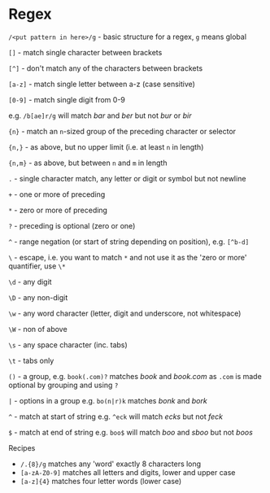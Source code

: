 # Regex

`/<put pattern in here>/g` - basic structure for a regex, `g` means global

`[]` - match single character between brackets

`[^]` - don't match any of the characters between brackets

`[a-z]` - match single letter between a-z (case sensitive)

`[0-9]` - match single digit from 0-9

e.g. `/b[ae]r/g` will match *bar* and *ber* but not *bur* or *bir*

`{n}` - match an `n`-sized group of the preceding character or selector

`{n,}` - as above, but no upper limit (i.e. at least `n` in length)

`{n,m}` - as above, but between `n` and `m` in length


`.` - single character match, any letter or digit or symbol but not newline

`+` - one or more of preceding

`*` - zero or more of preceding

`?` - preceding is optional (zero or one)

`^` - range negation (or start of string depending on position), e.g. `[^b-d]`

`\` - escape, i.e. you want to match `*` and not use it as the 'zero or more' quantifier, use `\*`


`\d` - any digit

`\D` - any non-digit

`\w` - any word character (letter, digit and underscore, not whitespace)

`\W` - non of above

`\s` - any space character (inc. tabs)

`\t` - tabs only


`()` - a group, e.g. `book(.com)?` matches *book* and *book.com* as `.com` is made optional by grouping and using `?`

`|` - options in a group e.g. `bo(n|r)k` matches *bonk* and *bork*


`^` - match at start of string e.g. `^eck` will match *ecks* but not *feck*

`$` - match at end of string e.g. `boo$` will match *boo* and *sboo* but not *boos*


Recipes
- `/.{8}/g` matches any 'word' exactly 8 characters long
- `[a-zA-Z0-9]` matches all letters and digits, lower and upper case
- `[a-z]{4}` matches four letter words (lower case)
